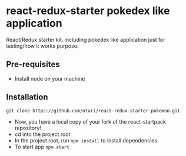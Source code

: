 # react-redux-starter pokedex like application

React/Redux starter kit. including pokedex like application just for testing/how it works purpose. 

## Pre-requisites 

* Install node on your machine

## Installation
```{bash}
git clone https://github.com/otari/react-redux-starter-pokemon.git
```
* Now, you have a local copy of your fork of the react-startpack repository!
* cd into the project root
* In the project root, run `npm install` to install dependencies
* To start app `npm start`
